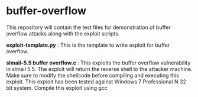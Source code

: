 # buffer-overflow

This repository will contain the test files for demonstration of buffer overflow attacks along with the exploit scripts.

**exploit-template.py** : This is the template to write exploit for buffer overflow.

**slmail-5.5 buffer overflow.c** : This exploits the buffer overflow vulnerability in slmail 5.5. The exploit will return the reverse shell to the attacker machine. Make sure to modify the shellcode before compiling and executing this exploit. This exploit has been tested against Windows 7 Professional N 32 bit system. Compile this exploit using gcc

